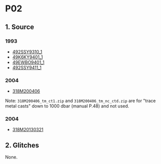 # P02
## 1. Source
### 1993
+ [492SSY9310_1](https://cchdo.ucsd.edu/cruise/492SSY9310_1)
+ [49K6KY9401_1](https://cchdo.ucsd.edu/cruise/49K6KY9401_1)
+ [49EWBO9401_1](https://cchdo.ucsd.edu/cruise/49EWBO9401_1)
+ [492SSY9411_1](https://cchdo.ucsd.edu/cruise/492SSY9411_1)

### 2004

+ [318M200406](https://cchdo.ucsd.edu/cruise/318M200406)

Note: `318M200406_tm_ct1.zip` and `318M200406_tm_nc_ctd.zip` are for "trace metal casts" down to 1000 dbar (manual P.48) and not used.


### 2004

+ [318M20130321](https://cchdo.ucsd.edu/cruise/318M20130321)

## 2. Glitches

None.
